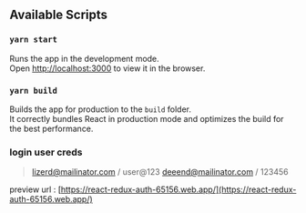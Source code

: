 ## Available Scripts

### `yarn start`

Runs the app in the development mode.<br />
Open [http://localhost:3000](http://localhost:3000) to view it in the browser.

### `yarn build`

Builds the app for production to the `build` folder.<br />
It correctly bundles React in production mode and optimizes the build for the best performance.

### login user creds

> lizerd@mailinator.com / user@123
> deeend@mailinator.com / 123456

preview url : [https://react-redux-auth-65156.web.app/](https://react-redux-auth-65156.web.app/)

